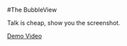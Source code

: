 #The BubbleView 

Talk is cheap, show you the screenshot.

[Demo Video](https://github.com/xiangtailiang/BubbleView/art/buble.mp4)